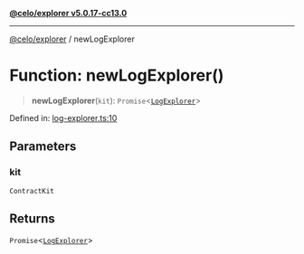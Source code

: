 [**@celo/explorer v5.0.17-cc13.0**](../README.md)

***

[@celo/explorer](../README.md) / newLogExplorer

# Function: newLogExplorer()

> **newLogExplorer**(`kit`): `Promise`\<[`LogExplorer`](../classes/LogExplorer.md)\>

Defined in: [log-explorer.ts:10](https://github.com/celo-org/developer-tooling/blob/master/packages/sdk/explorer/src/log-explorer.ts#L10)

## Parameters

### kit

`ContractKit`

## Returns

`Promise`\<[`LogExplorer`](../classes/LogExplorer.md)\>
